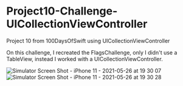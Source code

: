 
# Project10-Challenge-UICollectionViewController
Project 10 from 100DaysOfSwift using UICollectionViewController

On this challenge, I recreated the FlagsChallenge, only I didn't use a TableView, instead I worked with a UICollectionViewController. 

![Simulator Screen Shot - iPhone 11 - 2021-05-26 at 19 30 07](https://user-images.githubusercontent.com/80002790/119739621-e0a15100-be58-11eb-94d5-9fa24341dab7.png)
![Simulator Screen Shot - iPhone 11 - 2021-05-26 at 19 30 28](https://user-images.githubusercontent.com/80002790/119739627-e1d27e00-be58-11eb-8a1a-90ad1c200c73.png)
